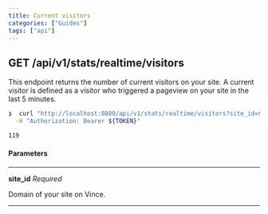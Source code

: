 ```yaml
---
title: Current visitors
categories: ["Guides"]
tags: ["api"]
---
```


<!--more-->

## GET /api/v1/stats/realtime/visitors

This endpoint returns the number of current visitors on your site. A current visitor is defined as a visitor who triggered a pageview on your site
in the last 5 minutes.

```bash
❯  curl "http://localhost:8080/api/v1/stats/realtime/visitors?site_id=$SITE_ID" \
  -H "Authorization: Bearer ${TOKEN}"

119
```

#### Parameters
<hr / >

**site_id** *Required*

Domain of your site on Vince.
<hr / >